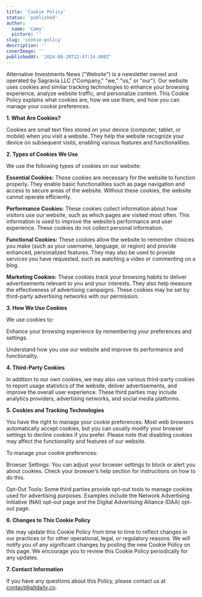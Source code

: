 ```yaml
---
title: 'Cookie Policy'
status: 'published'
author:
  name: 'Camy'
  picture: ''
slug: 'cookie-policy'
description: ''
coverImage: ''
publishedAt: '2024-08-20T12:47:14.000Z'
---
```


Alternative Investments News ("Website") is a newsletter owned and operated by Sagravia LLC ("Company," "we," "us," or "our"). Our website uses cookies and similar tracking technologies to enhance your browsing experience, analyze website traffic, and personalize content. This Cookie Policy explains what cookies are, how we use them, and how you can manage your cookie preferences.

**1. What Are Cookies?**

Cookies are small text files stored on your device (computer, tablet, or mobile) when you visit a website. They help the website recognize your device on subsequent visits, enabling various features and functionalities.

**2. Types of Cookies We Use**

We use the following types of cookies on our website:

**Essential Cookies:** These cookies are necessary for the website to function properly. They enable basic functionalities such as page navigation and access to secure areas of the website. Without these cookies, the website cannot operate efficiently.

**Performance Cookies:** These cookies collect information about how visitors use our website, such as which pages are visited most often. This information is used to improve the website’s performance and user experience. These cookies do not collect personal information.

**Functional Cookies:** These cookies allow the website to remember choices you make (such as your username, language, or region) and provide enhanced, personalized features. They may also be used to provide services you have requested, such as watching a video or commenting on a blog.

**Marketing Cookies:** These cookies track your browsing habits to deliver advertisements relevant to you and your interests. They also help measure the effectiveness of advertising campaigns. These cookies may be set by third-party advertising networks with our permission.

**3. How We Use Cookies**

We use cookies to:

Enhance your browsing experience by remembering your preferences and settings.

Understand how you use our website and improve its performance and functionality.

**4. Third-Party Cookies**

In addition to our own cookies, we may also use various third-party cookies to report usage statistics of the website, deliver advertisements, and improve the overall user experience. These third parties may include analytics providers, advertising networks, and social media platforms.

**5. Cookies and Tracking Technologies**

You have the right to manage your cookie preferences. Most web browsers automatically accept cookies, but you can usually modify your browser settings to decline cookies if you prefer. Please note that disabling cookies may affect the functionality and features of our website.

To manage your cookie preferences:

Browser Settings: You can adjust your browser settings to block or alert you about cookies. Check your browser’s help section for instructions on how to do this.

Opt-Out Tools: Some third parties provide opt-out tools to manage cookies used for advertising purposes. Examples include the Network Advertising Initiative (NAI) opt-out page and the Digital Advertising Alliance (DAA) opt-out page.

**6. Changes to This Cookie Policy**

We may update this Cookie Policy from time to time to reflect changes in our practices or for other operational, legal, or regulatory reasons. We will notify you of any significant changes by posting the new Cookie Policy on this page. We encourage you to review this Cookie Policy periodically for any updates.

**7. Contact Information**

If you have any questions about this Policy, please contact us at [contact@altdaily.co](mailto:contact@altdaily.co).